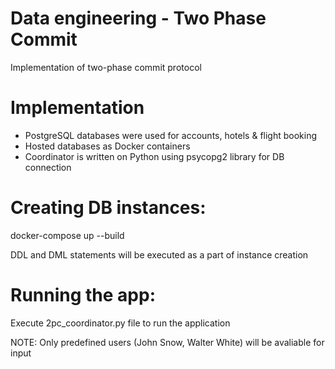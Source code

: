 # Data engineering - Two Phase Commit
Implementation of two-phase commit protocol
# Implementation
- PostgreSQL databases were used for accounts, hotels & flight booking
- Hosted databases as Docker containers
- Coordinator is written on Python using psycopg2 library for DB connection
# Creating DB instances:
docker-compose up --build

DDL and DML statements will be executed as a part of instance creation
# Running the app:
Execute 2pc_coordinator.py file to run the application

NOTE: Only predefined users (John Snow, Walter White) will be avaliable for input
